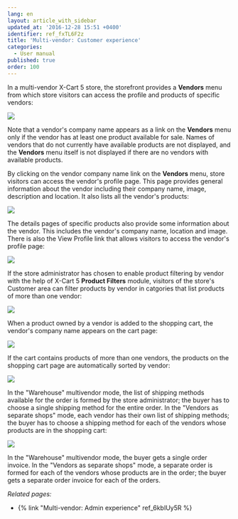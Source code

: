 ```yaml
---
lang: en
layout: article_with_sidebar
updated_at: '2016-12-28 15:51 +0400'
identifier: ref_fxTL6F2z
title: 'Multi-vendor: Customer experience'
categories:
  - User manual
published: true
order: 100
---
```



In a multi-vendor X-Cart 5 store, the storefront provides a **Vendors** menu from which store visitors can access the profile and products of specific vendors:

![]({{site.baseurl}}/attachments/8749408/8717013.png)

Note that a vendor's company name appears as a link on the **Vendors** menu only if the vendor has at least one product available for sale. Names of vendors that do not currently have available products are not displayed, and the **Vendors** menu itself is not displayed if there are no vendors with available products.

By clicking on the vendor company name link on the **Vendors** menu, store visitors can access the vendor's profile page. This page provides general information about the vendor including their company name, image, description and location. It also lists all the vendor's products:

![]({{site.baseurl}}/attachments/8749408/8717014.png)

The details pages of specific products also provide some information about the vendor. This includes the vendor's company name, location and image. There is also the View Profile link that allows visitors to access the vendor's profile page:

![]({{site.baseurl}}/attachments/8749408/8717015.png)

If the store administrator has chosen to enable product filtering by vendor with the help of X-Cart 5 **Product Filters** module, visitors of the store's Customer area can filter products by vendor in catgories that list products of more than one vendor:

![]({{site.baseurl}}/attachments/8749408/8717256.png)

When a product owned by a vendor is added to the shopping cart, the vendor's company name appears on the cart page:

![]({{site.baseurl}}/attachments/8749408/8717250.png)

If the cart contains products of more than one vendors, the products on the shopping cart page are automatically sorted by vendor:

![]({{site.baseurl}}/attachments/8749408/8717249.png)

In the "Warehouse" multivendor mode, the list of shipping methods available for the order is formed by the store administrator; the buyer has to choose a single shipping method for the entire order. In the "Vendors as separate shops" mode, each vendor has their own list of shipping methods; the buyer has to choose a shipping method for each of the vendors whose products are in the shopping cart:

![]({{site.baseurl}}/attachments/8749408/8719639.png)

In the "Warehouse" multivendor mode, the buyer gets a single order invoice. In the "Vendors as separate shops" mode, a separate order is formed for each of the vendors whose products are in the order; the buyer gets a separate order invoice for each of the orders.

_Related pages:_

*   {% link "Multi-vendor: Admin experience" ref_6kbIUy5R %}


